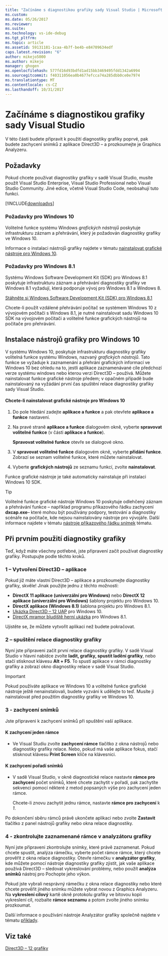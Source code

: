 ```yaml
---
title: "Začínáme s diagnostikou grafiky sady Visual Studio | Microsoft Docs"
ms.custom: 
ms.date: 05/26/2017
ms.reviewer: 
ms.suite: 
ms.technology: vs-ide-debug
ms.tgt_pltfrm: 
ms.topic: article
ms.assetid: 59131181-1caa-4b7f-be4b-e84709634edf
caps.latest.revision: "6"
author: mikejo5000
ms.author: mikejo
manager: ghogen
ms.openlocfilehash: 577fd16d93bdfd1ad15bb3469495fdd1342a6994
ms.sourcegitcommit: f40311056ea0b4677efcca74a285dbb0ce0e7974
ms.translationtype: MT
ms.contentlocale: cs-CZ
ms.lasthandoff: 10/31/2017
---
```

# <a name="getting-started-with-visual-studio-graphics-diagnostics"></a>Začínáme s diagnostikou grafiky sady Visual Studio
V této části budete připravit k použití diagnostiky grafiky poprvé, pak budete zachycení snímků z aplikace Direct3D – a prozkoumejte je Graphics Analyzeru.  
  
## <a name="requirements"></a>Požadavky  
 Pokud chcete používat diagnostiky grafiky v sadě Visual Studio, musíte použít Visual Studio Enterprise, Visual Studio Professional nebo Visual Studio Community.  Jiné edice, včetně Visual Studio Code, neobsahují tuto funkci.
 
 [!INCLUDE[downloadvs](../includes/downloadvs_md.md)]  
  
### <a name="windows-10-prerequisites"></a>Požadavky pro Windows 10  
 Volitelné funkce systému Windows *grafických nástrojů* poskytuje infrastrukturu záznam a přehrávání, který je požadován diagnostiky grafiky ve Windows 10.  
  
 Informace o instalaci nástrojů grafiky najdete v tématu [nainstalovat grafické nástroje pro Windows 10](#InstallGraphicsTools).  
  
### <a name="windows-81-prerequisites"></a>Požadavky pro Windows 8.1  
 Systému Windows Software Development Kit (SDK) pro Windows 8.1 poskytuje infrastrukturu záznam a přehrávání diagnostiky grafiky ve Windows 8.1 vyžadují, která podporuje vývoj pro Windows 8.1 a Windows 8.  
  
 [Stáhněte si Windows Software Development Kit (SDK) pro Windows 8.1](https://msdn.microsoft.com/en-us/windows/desktop/bg162891.aspx)  
  
 Chcete-li použít vzdálené přehrávání počítač se systémem Windows 10 z vývojovém počítači s Windows 8.1, je nutné nainstalovat sadu Windows 10 SDK na vývojovém počítači a volitelné funkce grafických nástrojů na počítače pro přehrávání.  
  
##  <a name="InstallGraphicsTools"></a>Instalace nástrojů grafiky pro Windows 10  
 V systému Windows 10, poskytuje infrastrukturu diagnostiky grafiky volitelná funkce systému Windows, nazvaný *grafických nástrojů*. Tato funkce se vyžaduje k zaznamenání a přehrání grafických informací ve Windows 10 bez ohledu na to, jestli aplikace zaznamenávané cíle předchozí verze systému windows nebo kterou verzi Direct3D – používá. Můžete nainstalovat funkce grafické nástroje předem; v opačném případě bude nainstalovaný na vyžádání první čas spuštění relace diagnostiky grafiky sady Visual Studio.  
  
#### <a name="to-install-graphics-tools-for-windows-10"></a>Chcete-li nainstalovat grafické nástroje pro Windows 10  
  
1.  Do pole hledání zadejte **aplikace a funkce** a pak otevřete **aplikace a funkce** nastavení.
  
3.  Na pravé straně **aplikace a funkce** dialogovém okně, vyberte **spravovat volitelné funkce** (v části **aplikace a funkce**).

    **Spravovat volitelné funkce** otevře se dialogové okno.
  
4.  V **spravovat volitelné funkce** dialogovém okně, vyberte **přidání funkce**. Zobrazí se seznam volitelné funkce, které můžete nainstalovat.  
  
5.  Vyberte **grafických nástrojů** ze seznamu funkcí, zvolte **nainstalovat**.  
  
 Funkce grafické nástroje je také automaticky nainstaluje při instalaci Windows 10 SDK.  
  
> [!TIP]
>  Volitelné funkce grafické nástroje Windows 10 poskytuje odlehčený záznam a přehrávání funkce – například programu příkazového řádku zachycení **dxcap.exe**– které mohou být používány podpory, testování a diagnostiky scénáře na počítače, kde nejsou nainstalovány nástroje pro vývojáře. Další informace najdete v tématu [nástroje příkazového řádku snímek](command-line-capture-tool.md) tématu.  
  
## <a name="using-graphics-diagnostics-for-the-first-time"></a>Při prvním použití diagnostiky grafiky  
 Teď, když máte všechny potřebné, jste připravení začít používat diagnostiky grafiky. Postupujte podle těchto kroků.  
  
### <a name="1---create-a-direct3d-app"></a>1 – Vytvoření Direct3D – aplikace  
 Pokud již máte vlastní Direct3D – aplikace a prozkoumejte diagnostiky grafiky, skvěle! Jinak použijte jednu z těchto možností:

- **DirectX 11 aplikace (univerzální pro Windows)** nebo **DirectX 12 aplikace (univerzální pro Windows)** šablony projektu pro Windows 10.
- **DirectX aplikace (Windows 8.1)** šablona projektu pro Windows 8.1.
- [Ukázka Direct3D – 12 UAP](https://code.msdn.microsoft.com/Direct3D-12-UAP-Sample-ecb1779f) pro Windows 10.  
- [DirectX mramor bludiště herní ukázka](https://code.msdn.microsoft.com/windowsapps/DirectX-Marble-Maze-Game-e4806345) pro Windows 8.1.  
  
 Ujistěte se, že můžete vytvořit aplikaci než budete pokračovat.  
  
### <a name="2---start-a-graphics-diagnostics-session"></a>2 – spuštění relace diagnostiky grafiky  
 Nyní jste připraveni začít první relace diagnostiky grafiky. V sadě Visual Studio v hlavní nabídce zvolte **ladit, grafiky, spustit ladění grafiky**, nebo stačí stisknout klávesu **Alt + F5**. To spustí aplikace v rámci diagnostiky grafiky a zobrazí okno diagnostiky relace v sadě Visual Studio.  
  
> [!IMPORTANT]
>  Pokud používáte aplikace ve Windows 10 a volitelné funkce grafické nástroje ještě nenainstalovali, budete vyzváni k udělejte to teď. Musíte ji nainstalovat před použitím diagnostiky grafiky ve Windows 10.  
  
### <a name="3---capture-frames"></a>3 - zachycení snímků  
 Jste připraveni k zachycení snímků při spuštění vaší aplikace.  
  
#### <a name="to-capture-single-frames"></a>K zachycení jeden rámce  
  
-   Ve Visual Studiu zvolte **zachycení rámce** tlačítko z okna nástrojů nebo diagnostiky grafiky relace. Nebo, pokud má vaše aplikace fokus, stačí stisknout klávesu **Print Screen** klíče na klávesnici.
  
#### <a name="to-capture-a-sequence-of-frames"></a>K zachycení pořadí snímků  
  
-   V sadě Visual Studio, v okně diagnostické relace nastavte **rámce pro zachycení** počet snímků, které chcete zachytit v pořadí, pak zachytíte sekvenci pomocí některé z metod popsaných výše pro zachycení jeden rámce.  
  
     Chcete-li znovu zachytit jednu rámce, nastavte **rámce pro zachycení** k *1*.  
  
 Po dokončení sběru rámců právě ukončete aplikaci nebo zvolte **Zastavit** tlačítko z panel nástrojů grafiky nebo okna relace diagnostiky.  
  
### <a name="4---examine-captured-frames-in-the-graphics-analyzer"></a>4 - zkontrolujte zaznamenané rámce v analyzátoru grafiky  
 Nyní jste připraveni zkontrolujte snímky, které právě zaznamenat. Pokud chcete spustit, analýza rámečku, vyberte počet rámce rámce, který chcete prověřit z okna relace diagnostiky. Otevře rámečku v **analyzátor grafiky**, kde můžete pomocí nástroje diagnostiky grafiky zjistit, jak vaše aplikace používá Direct3D – sledovat vykreslování problémy, nebo použít **analýza snímků** nástroj pro Pochopte jeho výkon.  
  
 Pokud jste vybrali nesprávný rámečku z okna relace diagnostiky nebo které chcete prověřit jiného snímku můžete vybrat novou z Graphics Analyzeru. Na **vykreslení cílový** kartě okně protokolu grafiky ve bitovou kopii vykreslení cíl, rozbalte **rámce seznamu** a potom zvolte jiného snímku prozkoumat.  
  
 Další informace o používání nástroje Analyzátor grafiky společně najdete v tématu [příklady](graphics-diagnostics-examples.md).  
  
## <a name="see-also"></a>Viz také  
 [Direct3D – 12 grafiky](http://msdn.microsoft.com/en-us/52094ae3-3b44-4689-9ee7-1ba1b3a779cb)